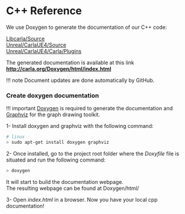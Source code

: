 
# C++ Reference 
We use Doxygen to generate the documentation of our C++ code:

[Libcarla/Source](http://carla.org/Doxygen/html/dir_b9166249188ce33115fd7d5eed1849f2.html)<br>
[Unreal/CarlaUE4/Source](http://carla.org/Doxygen/html/dir_733e9da672a36443d0957f83d26e7dbf.html)<br>
[Unreal/CarlaUE4/Carla/Plugins](http://carla.org/Doxygen/html/dir_8fc34afb5f07a67966c78bf5319f94ae.html)

The generated documentation is available at this link **<http://carla.org/Doxygen/html/index.html>**

!!! note
    Document updates are done automatically by GitHub.

### Create doxygen documentation

!!! important
    [Doxygen](http://www.doxygen.nl/index.html) is required to generate the documentation
    and [Graphviz](https://www.graphviz.org/) for the graph drawing toolkit.

1- Install doxygen and graphviz with the following command:

```sh
# linux
> sudo apt-get install doxygen graphviz
```

2- Once installed, go to the project root folder where the _Doxyfile_ file is situated and
run the following command:

```sh
> doxygen
```

It will start to build the documentation webpage.  
The resulting webpage can be found at Doxygen/html/

3- Open _index.html_ in a browser. Now you have your local cpp documentation!
